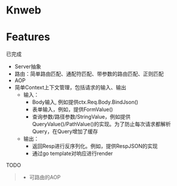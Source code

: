 # Knweb

# Features

已完成
+ Server抽象
+ 路由：简单路由匹配、通配符匹配、带参数的路由匹配、正则匹配
+ AOP
+ 简单Context上下文管理，包括请求的输入、输出
  + 输入： 
    + Body输入, 例如提供ctx.Req.Body.BindJson()
    + 表单输入，例如，提供FormValue()
    + 查询参数/路径参数/StringValue，例如提供QueryValue()/PathValue()的实现。为了防止每次请求都解析Query，在Query增加了缓存
  + 输出： 
    + 返回Resp进行反序列化。例如，提供RespJSON的实现
    + 通过go template对响应进行render

TODO
> + 可路由的AOP